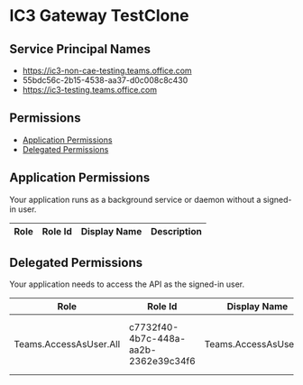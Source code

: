# IC3 Gateway TestClone
## Service Principal Names
- https://ic3-non-cae-testing.teams.office.com
- 55bdc56c-2b15-4538-aa37-d0c008c8c430
- https://ic3-testing.teams.office.com

 ## Permissions
- [Application Permissions](#application-permissions)
- [Delegated Permissions](#delegated-permissions)

## Application Permissions
Your application runs as a background service or daemon without a signed-in user.

| Role | Role Id | Display Name | Description |
|---|---|---|---|

## Delegated Permissions
Your application needs to access the API as the signed-in user. 

| Role | Role Id | Display Name | Description |
|---|---|---|---|
| Teams.AccessAsUser.All | c7732f40-4b7c-448a-aa2b-2362e39c34f6 | Teams.AccessAsUser.All | Allows Teams services to access IC3 services |

